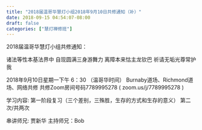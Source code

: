 ```yaml
---
title: "2018届温哥华慧灯小组2018年9月10日共修通知（补）"
date: 2018-09-15 04:54:07-08:00
draft: false
categories: ["慧灯禅修班"]
---
```

2018届温哥华慧灯小组共修通知：

诸法等性本基法界中
自现圆满三身游舞力
离障本来怙主龙钦巴
祈请无垢光尊常护我

2018年9月10日星期一下午 6：30 （温哥华时间）
Burnaby道场、Richmond道场、网络共修
共修Zoom房间号码7789995278 ( zoom.us/j/7789995278 )

学习内容:
第一阶段复习（三个差别，三殊胜，生存的方式和生存的意义）
第二次/共两次

串讲师兄: 贾新华
主持师兄：Bob
